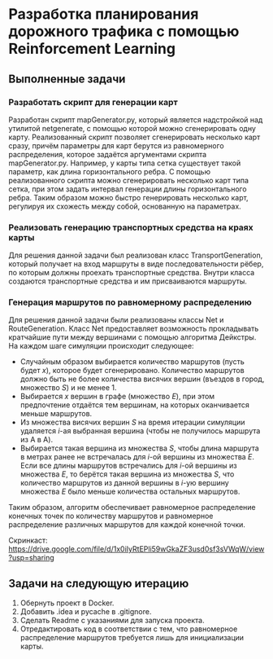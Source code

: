 # Разработка планирования дорожного трафика с помощью Reinforcement Learning

## Выполненные задачи

### Разработать скрипт для генерации карт

Разработан скрипт mapGenerator.py, который является надстройкой над утилитой netgenerate, с помощью которой можно сгенерировать одну карту. Реализованный скрипт позволяет сгенерировать несколько карт сразу, причём параметры для карт берутся из равномерного распределения, которое задаётся аргументами скрипта mapGenerator.py. Например, у карты типа сетка существует такой параметр, как длина горизонтального ребра. С помощью реализованного скрипта можно сгенерировать несколько карт типа сетка, при этом задать интервал генерации длины горизонтального ребра. Таким образом можно быстро генерировать несколько карт, регулируя их схожесть между собой, основанную на параметрах.

### Реализовать генерацию транспортных средства на краях карты

Для решения данной задачи был реализован класс TransportGeneration, который получает на вход маршруты в виде последовательности рёбер, по которым должны проехать транспортные средства. Внутри класса создаются транспортные средства и им присваиваются маршруты.

### Генерация маршрутов по равномерному распределению

Для решения данной задачи были реализованы классы Net и RouteGeneration. Класс Net предоставляет возможность прокладывать кратчайшие пути между вершинами с помощью алгоритма Дейкстры. На каждом шаге симуляции происходит следующее:

* Случайным образом выбирается количество маршрутов (пусть будет $x$), которое будет сгенерировано. Количество маршрутов должно быть не более количества висячих вершин (въездов в город, множество $S$) и не менее 1. 
* Выбирается $x$ вершин в графе (множество $E$), при этом предпочтение отдаётся тем вершинам, на которых оканчивается меньше маршрутов.
* Из множества висячих вершин $S$ на время итерации симуляции удаляется $i$-ая выбранная вершина (чтобы не получилось маршрута из A в A).
* Выбирается такая вершина из множества $S$, чтобы длина маршрута в метрах ранее не встречалась для $i$-ой вершины из множества $E$. Если все длины маршрутов встречались для $i$-ой вершины из множества $E$, то берётся такая вершина из множества $S$, что количество маршрутов из данной вершины в $i$-ую вершину множества $E$ было меньше количества остальных маршрутов.

Таким образом, алгоритм обеспечивает равномерное распределение конечных точек по количеству маршрутов и равномерное распределение различных маршрутов для каждой конечной точки.

Скринкаст: https://drive.google.com/file/d/1x0iIyRtEPli59wGkaZF3usd0sf3sVWqW/view?usp=sharing

## Задачи на следующую итерацию

1. Обернуть проект в Docker.
2. Добавить .idea и pycache в .gitignore.
3. Сделать Readme с указаниями для запуска проекта.
4. Отредактировать код в соответствии с тем, что равномерное распределение маршрутов требуется лишь для инициализации карты.